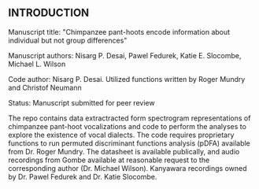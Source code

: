 ## INTRODUCTION

Manuscript title: "Chimpanzee pant-hoots encode information about individual but not group differences"

Manuscript authors: Nisarg P. Desai, Pawel Fedurek, Katie E. Slocombe, Michael L. Wilson

Code author: Nisarg P. Desai. Utilized functions written by Roger Mundry and Christof Neumann

Status: Manuscript submitted for peer review

The repo contains data extractracted form spectrogram representations of chimpanzee pant-hoot vocalizations and code to perform the analyses to explore the existence of vocal dialects. The code requires proprietary functions to run permuted discriminant functions analysis (pDFA) available from Dr. Roger Mundry. The datasheet is available publically, and audio recordings from Gombe available at reasonable request to the corresponding author (Dr. Michael Wilson). Kanyawara recordings owned by Dr. Pawel Fedurek and Dr. Katie Slocombe.
